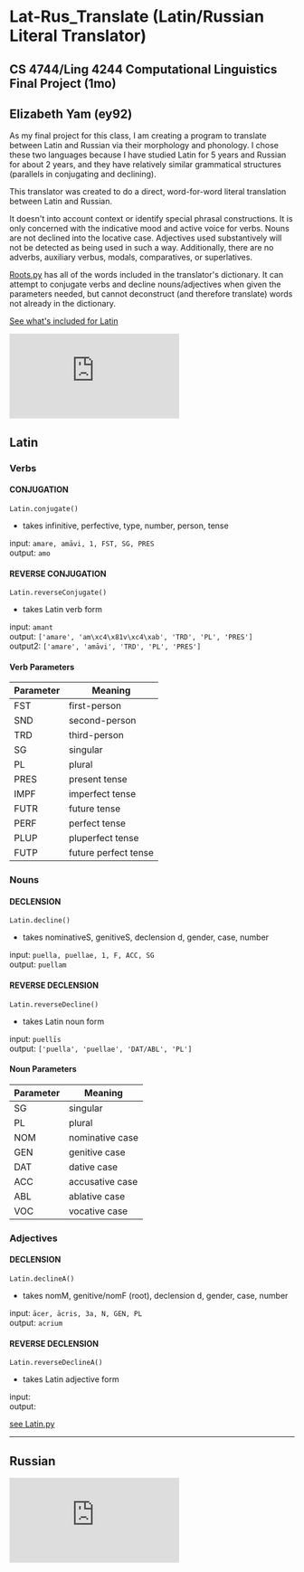 # Lat-Rus_Translate (Latin/Russian Literal Translator)
## CS 4744/Ling 4244 Computational Linguistics Final Project (1mo)
## Elizabeth Yam (ey92)
As my final project for this class, I am creating a program to translate between Latin and Russian via their morphology and phonology. I chose these two languages because I have studied Latin for 5 years and Russian for about 2 years, and they have relatively similar grammatical structures (parallels in conjugating and declining).<br>

This translator was created to do a direct, word-for-word literal translation between Latin and Russian. <br>

It doesn't into account context or identify special phrasal constructions. It is only concerned with the indicative mood and active voice for verbs. Nouns are not declined into the locative case. Adjectives used substantively will not be detected as being used in such a way. Additionally, there are no adverbs, auxiliary verbus, modals, comparatives, or superlatives.<br>

[Roots.py](https://github.com/ey92/Lat-Rus_Translate/blob/master/Roots.py) has all of the words included in the translator's dictionary. It can attempt to conjugate verbs and decline nouns/adjectives when given the parameters needed, but cannot deconstruct (and therefore translate) words not already in the dictionary.<br>

[See what's included for Latin](https://github.com/ey92/Lat-Rus_Translate/blob/master/Latin.md)

![See what's included for Russian](https://github.com/ey92/Lat-Rus_Translate/blob/master/Russian.md)

## Latin

### Verbs
#### CONJUGATION
`Latin.conjugate()`
- takes infinitive, perfective, type, number, person, tense

input:    `amare, amāvi, 1, FST, SG, PRES`<br>
output:   `amo`<br>

#### REVERSE CONJUGATION
`Latin.reverseConjugate()`
- takes Latin verb form

input:    `amant`<br>
output:   `['amare', 'am\xc4\x81v\xc4\xab', 'TRD', 'PL', 'PRES']`<br>
output2:  `['amare', 'amāvi', 'TRD', 'PL', 'PRES']`<br>

#### Verb Parameters

| Parameter | Meaning |
| --------- | ------- |
| FST   | first-person          |
| SND   | second-person         |
| TRD   | third-person          |
| SG    | singular              |
| PL    | plural                |
| PRES  | present tense         |
| IMPF  | imperfect tense       |
| FUTR  | future tense          |
| PERF  | perfect tense         |
| PLUP  | pluperfect tense      |
| FUTP  | future perfect tense  |

### Nouns
#### DECLENSION
`Latin.decline()`
- takes nominativeS, genitiveS, declension d, gender, case, number

input:    `puella, puellae, 1, F, ACC, SG`<br>
output:   `puellam`<br>

#### REVERSE DECLENSION
`Latin.reverseDecline()`
- takes Latin noun form

input:    `puellīs`<br>
output:   `['puella', 'puellae', 'DAT/ABL', 'PL']`<br>

#### Noun Parameters

| Parameter | Meaning |
| --------- | ------- |
| SG  | singular        |
| PL  | plural          |
| NOM | nominative case |
| GEN | genitive case   |
| DAT | dative case     |
| ACC | accusative case |
| ABL | ablative case   |
| VOC | vocative case   |

### Adjectives
#### DECLENSION
`Latin.declineA()`
- takes nomM, genitive/nomF (root), declension d, gender, case, number

input:  `ācer, ācris, 3a, N, GEN, PL`<br>
output: `acrium`<br>

#### REVERSE DECLENSION
`Latin.reverseDeclineA()`
- takes Latin adjective form

input:<br>
output:<br>

[see Latin.py](https://github.com/ey92/Lat-Rus_Translate/blob/master/Latin.py)

---

## Russian

![see Russian.py](https://github.com/ey92/Lat-Rus_Translate/blob/master/Russian.py)
